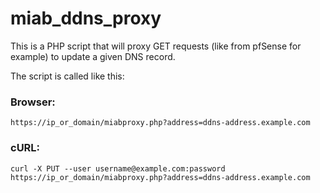 # miab_ddns_proxy

This is a PHP script that will proxy GET requests (like from pfSense for example) to update a given DNS record.

The script is called like this:

### Browser:
`https://ip_or_domain/miabproxy.php?address=ddns-address.example.com`

### cURL:

`curl -X PUT --user username@example.com:password https://ip_or_domain/miabproxy.php?address=ddns-address.example.com`
